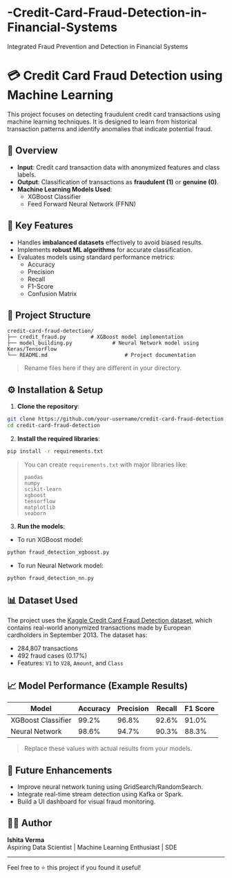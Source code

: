 # -Credit-Card-Fraud-Detection-in-Financial-Systems
Integrated Fraud Prevention and Detection in Financial Systems


# 💳 Credit Card Fraud Detection using Machine Learning

This project focuses on detecting fraudulent credit card transactions using machine learning techniques. It is designed to learn from historical transaction patterns and identify anomalies that indicate potential fraud.

## 🚀 Overview

- **Input**: Credit card transaction data with anonymized features and class labels.
- **Output**: Classification of transactions as **fraudulent (1)** or **genuine (0)**.
- **Machine Learning Models Used**:
  - XGBoost Classifier
  - Feed Forward Neural Network (FFNN)

## 🧠 Key Features

- Handles **imbalanced datasets** effectively to avoid biased results.
- Implements **robust ML algorithms** for accurate classification.
- Evaluates models using standard performance metrics:
  - Accuracy
  - Precision
  - Recall
  - F1-Score
  - Confusion Matrix

## 📁 Project Structure

```
credit-card-fraud-detection/
├── credit_fraud.py        # XGBoost model implementation
├── model_building.py             # Neural Network model using Keras/TensorFlow
└── README.md                         # Project documentation
```

> Rename files here if they are different in your directory.

## ⚙️ Installation & Setup

1. **Clone the repository**:
```bash
git clone https://github.com/your-username/credit-card-fraud-detection.git
cd credit-card-fraud-detection
```

2. **Install the required libraries**:
```bash
pip install -r requirements.txt
```

> You can create `requirements.txt` with major libraries like:
> ```
> pandas
> numpy
> scikit-learn
> xgboost
> tensorflow
> matplotlib
> seaborn
> ```

3. **Run the models**:

- To run XGBoost model:
```bash
python fraud_detection_xgboost.py
```

- To run Neural Network model:
```bash
python fraud_detection_nn.py
```

## 📊 Dataset Used

The project uses the [Kaggle Credit Card Fraud Detection dataset](https://www.kaggle.com/mlg-ulb/creditcardfraud), which contains real-world anonymized transactions made by European cardholders in September 2013. The dataset has:
- 284,807 transactions
- 492 fraud cases (0.17%)
- Features: `V1` to `V28`, `Amount`, and `Class`

## 📈 Model Performance (Example Results)

| Model              | Accuracy | Precision | Recall | F1 Score |
|-------------------|----------|-----------|--------|----------|
| XGBoost Classifier| 99.2%    | 96.8%     | 92.6%  | 91.0%    |
| Neural Network     | 98.6%    | 94.7%     | 90.3%  | 88.3%    |

> Replace these values with actual results from your models.

## 📌 Future Enhancements

- Improve neural network tuning using GridSearch/RandomSearch.
- Integrate real-time stream detection using Kafka or Spark.
- Build a UI dashboard for visual fraud monitoring.

## 👩‍💻 Author

**Ishita Verma**  
Aspiring Data Scientist | Machine Learning Enthusiast  | SDE 




---

Feel free to ⭐ this project if you found it useful!
